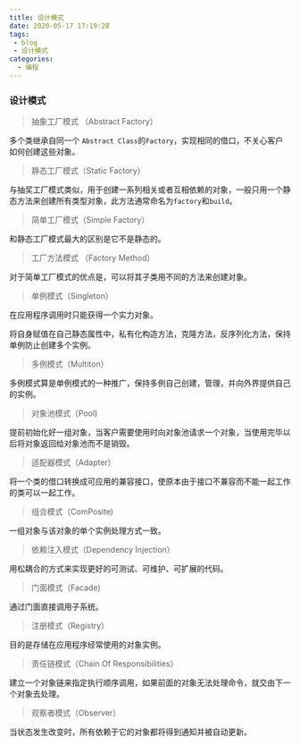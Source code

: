 ```yaml
---
title: 设计模式 
date: 2020-05-17 17:19:28 
tags: 
 - blog
 - 设计模式
categories: 
  - 编程
---
```


### 设计模式

> 抽象工厂模式 （Abstract Factory）

多个类继承自同一个 `Abstract Class`的`Factory`，实现相同的借口，不关心客户如何创建这些对象。

> 静态工厂模式（Static Factory）

与抽奖工厂模式类似，用于创建一系列相关或者互相依赖的对象，一般只用一个静态方法来创建所有类型对象，此方法通常命名为`factory`和`build`。

> 简单工厂模式（Simple Factory）

和静态工厂模式最大的区别是它不是静态的。

> 工厂方法模式 （Factory Method）

对于简单工厂模式的优点是，可以将其子类用不同的方法来创建对象。

> 单例模式（Singleton）

在应用程序调用时只能获得一个实力对象。

将自身赋值在自己静态属性中，私有化构造方法，克隆方法，反序列化方法，保持单例防止创建多个实例。

> 多例模式（Multiton）

多例模式算是单例模式的一种推广，保持多例自己创建，管理，并向外界提供自己的实例。

> 对象池模式（Pool)

提前初始化好一组对象，当客户需要使用时向对象池请求一个对象，当使用完毕以后将对象返回给对象池而不是销毁。



> 适配器模式（Adapter）

将一个类的借口转换成可应用的兼容接口，使原本由于接口不兼容而不能一起工作的类可以一起工作。

> 组合模式（ComPosite)

一组对象与该对象的单个实例处理方式一致。

> 依赖注入模式（Dependency Injection）

用松耦合的方式来实现更好的可测试、可维护、可扩展的代码。

> 门面模式（Facade)

通过门面直接调用子系统。

> 注册模式（Registry）

目的是存储在应用程序经常使用的对象实例。

> 责任链模式（Chain Of Responsibilities）

建立一个对象链来指定执行顺序调用，如果前面的对象无法处理命令，就交由下一个对象去处理。

> 观察者模式（Observer）

当状态发生改变时，所有依赖于它的对象都将得到通知并被自动更新。





